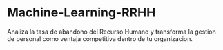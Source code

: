 # Machine-Learning-RRHH
Analiza la tasa de abandono del Recurso Humano y transforma la gestion de personal como ventaja competitiva dentro de tu organizacion.
